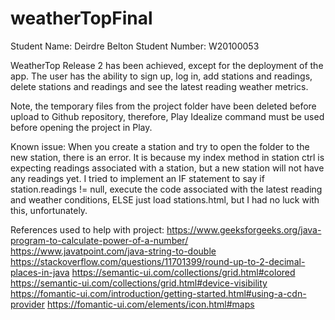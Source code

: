 # weatherTopFinal
Student Name: Deirdre Belton
Student Number: W20100053

WeatherTop Release 2 has been achieved, except for the deployment of the app. The user has the ability to sign up, log in, add stations and readings, delete stations
and readings and see the latest reading weather metrics. 

Note, the temporary files from the project folder have been deleted before upload to Github repository, therefore, Play Idealize command must 
be used before opening the project in Play.  

Known issue: When you create a station and try to open the folder to the new station, there is an error. It is because my index method in station ctrl 
is expecting readings associated with a station, but a new station will not have any readings yet. I tried to implement an IF statement to say if 
station.readings != null, execute the code associated with the latest reading and weather conditions, ELSE just load stations.html, but I had no luck with this, unfortunately. 

References used to help with project: 
https://www.geeksforgeeks.org/java-program-to-calculate-power-of-a-number/
https://www.javatpoint.com/java-string-to-double
https://stackoverflow.com/questions/11701399/round-up-to-2-decimal-places-in-java
https://semantic-ui.com/collections/grid.html#colored
https://semantic-ui.com/collections/grid.html#device-visibility
https://fomantic-ui.com/introduction/getting-started.html#using-a-cdn-provider
https://fomantic-ui.com/elements/icon.html#maps
